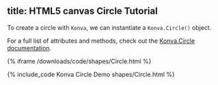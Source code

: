 title: HTML5 canvas Circle Tutorial
---

To create  a circle with `Konva`, we can instantiate a `Konva.Circle()` object.

For a full list of attributes and methods, check out the [Konva.Circle documentation](https://konvajs.github.io/api/Konva.Circle.html).

{% iframe /downloads/code/shapes/Circle.html %}

{% include_code Konva Circle Demo shapes/Circle.html %}